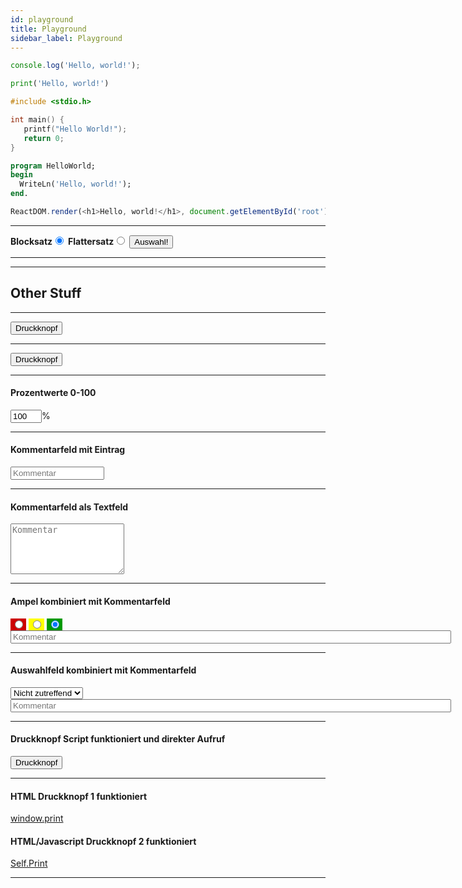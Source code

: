 ```yaml
---
id: playground
title: Playground
sidebar_label: Playground
---
```

<!--DOCUSAURUS_CODE_TABS-->
<!--JavaScript-->
```js
console.log('Hello, world!');
```
<!--Python-->
```py
print('Hello, world!')
```

<!--C-->
```C
#include <stdio.h>

int main() {
   printf("Hello World!");
   return 0;
}
```

<!--Pascal-->
```Pascal
program HelloWorld;
begin
  WriteLn('Hello, world!');
end.
```

<!--END_DOCUSAURUS_CODE_TABS-->

```js
ReactDOM.render(<h1>Hello, world!</h1>, document.getElementById('root'));
```
______

<style>
	label {
		font-weight: bold;  
    }
</style>

<div>
    <label for="bs">Blocksatz</label><input id="bs" type="radio" name="ukus" value="bs" checked></label>
    <label for="fs">Flattersatz</label><input id="fs" type="radio" name="ukus" value="fs"></label>
	<button onClick="result();" class="ausrichtung">Auswahl!</button>
</div>

<script>
	var ausrichtung = document.querySelector('.ausrichtung');

	ausrichtung.addEventListener('click', result);

	function result() {
		if(document.getElementById("bs").checked ) {
			ausrichtung.textContent = 'Blocksatz!';
		}
		else ausrichtung.textContent = 'Flattersatz!';
	}
</script>

_______



___
## Other Stuff
___

<input type="button" name="Druckknopf" value="Druckknopf" onclick="alert('Druckknopf')"></input>

___

<input type="button" onclick="window.print()" value="Druckknopf"></input>

___

#### Prozentwerte 0-100
<form><input type="number" min="0" max="100" step="1" value="100" maxlength="3" style="width: 50px">%&nbsp;</form>

___

#### Kommentarfeld mit Eintrag
<form><input type="textarea" placeholder="Kommentar" style="width: 150px">&nbsp;</form>

___

#### Kommentarfeld als Textfeld
<textarea cols="20" rows="5" placeholder="Kommentar" ></textarea>

___

#### Ampel kombiniert mit Kommentarfeld
<form method="post">
	<label style="padding:2px;background:#C00"><input type="radio" name="color-1-1" value="R" onclick="alert('OH SHIT')" ></label>
	<label style="padding:2px;background:#FF0"><input type="radio" name="color-1-1" value="Y" ></label>
	<label style="padding:2px;background:#090"><input type="radio" checked name="color-1-1" value="G" ></label>&nbsp;&nbsp;
	<input type="text" pattern="[A-Z0-9]+" size="85" maxlength="250" placeholder="Kommentar" required value=""> 	
</form>

___

#### Auswahlfeld kombiniert mit Kommentarfeld
<form method="post">
	<label>
      <select name="feld-c2-1">
         <option value="NZ">Nicht zutreffend</option>
         <option value="Ja">Ja</option>
         <option value="Nein">Nein</option>
      </select>
	<input type="text" autocomplete="on" name="komm-c2-1" pattern="[A-Z0-9]+" size="85" maxlength="250" placeholder="Kommentar" required value=""> 	
	</label>
	</form>
	
____

#### Druckknopf Script funktioniert und direkter Aufruf
<script> function druck() { 
	window.print();
}
</script>

<label><input type="button" value="Druckknopf" onclick="window.print();" > </label>
   
___

#### HTML Druckknopf 1 funktioniert
<a href="#" onclick="window.print();">window.print</a>

#### HTML/Javascript Druckknopf 2 funktioniert
<a href="javascript:self.print()">Self.Print</a>

___


